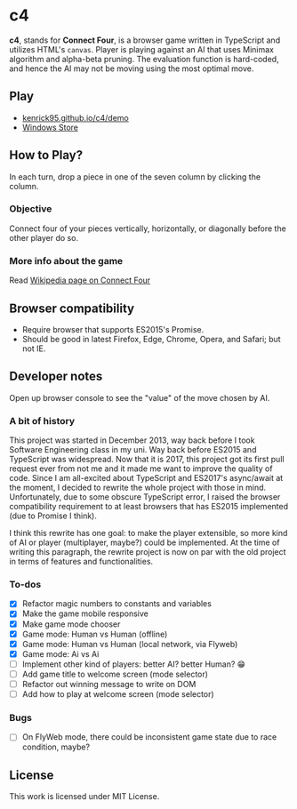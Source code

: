 c4
==

**c4**, stands for **Connect Four**, is a browser game written in TypeScript and utilizes HTML's `canvas`. Player is playing against an AI that uses Minimax algorithm and alpha-beta pruning. The evaluation function is hard-coded, and hence the AI may not be moving using the most optimal move.

## Play
* [kenrick95.github.io/c4/demo](//kenrick95.github.io/c4/demo/)
* [Windows Store](http://apps.microsoft.com/windows/app/c6ebc0bb-7cd8-48ce-b538-72895b8834c6)

## How to Play?
In each turn, drop a piece in one of the seven column by clicking the column.

### Objective
Connect four of your pieces vertically, horizontally, or diagonally before the other player do so.

### More info about the game
Read [Wikipedia page on Connect Four](https://en.wikipedia.org/wiki/Connect_Four)

## Browser compatibility
- Require browser that supports ES2015's Promise.
- Should be good in latest Firefox, Edge, Chrome, Opera, and Safari; but not IE.

## Developer notes
Open up browser console to see the "value" of the move chosen by AI.

### A bit of history
This project was started in December 2013, way back before I took Software Engineering class in my uni. Way back before ES2015 and TypeScript was widespread. Now that it is 2017, this project got its first pull request ever from not me and it made me want to improve the quality of code. Since I am all-excited about TypeScript and ES2017's async/await at the moment, I decided to rewrite the whole project with those in mind. Unfortunately, due to some obscure TypeScript error, I raised the browser compatibility requirement to at least browsers that has ES2015 implemented (due to Promise I think).

I think this rewrite has one goal: to make the player extensible, so more kind of AI or player (multiplayer, maybe?) could be implemented. At the time of writing this paragraph, the rewrite project is now on par with the old project in terms of features and functionalities.

### To-dos
- [x] Refactor magic numbers to constants and variables
- [x] Make the game mobile responsive
- [x] Make game mode chooser
- [x] Game mode: Human vs Human (offline)
- [x] Game mode: Human vs Human (local network, via Flyweb)
- [x] Game mode: Ai vs Ai
- [ ] Implement other kind of players: better AI? better Human? :grin:
- [ ] Add game title to welcome screen (mode selector)
- [ ] Refactor out winning message to write on DOM
- [ ] Add how to play at welcome screen (mode selector)

### Bugs
- [ ] On FlyWeb mode, there could be inconsistent game state due to race condition, maybe?

## License
This work is licensed under MIT License.
